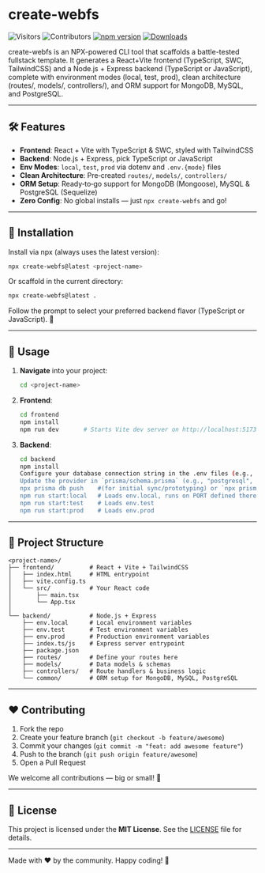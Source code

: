 # create-webfs
![Visitors](https://api.visitorbadge.io/api/visitors?path=https%3A%2F%2Fgithub.com%2FIndranjanaChatterjee%2Fcreate-webfs&countColor=%23dce775)
![Contributors](https://img.shields.io/github/contributors/IndranjanaChatterjee/create-webfs?style=for-the-badge)
[![npm version](https://img.shields.io/npm/v/create-webfs.svg)](https://npmjs.com/package/create-webfs) [![Downloads](https://img.shields.io/npm/dm/create-webfs.svg)](https://npmjs.com/package/create-webfs)

create-webfs is an NPX-powered CLI tool that scaffolds a battle-tested fullstack template. It generates a React+Vite frontend (TypeScript, SWC, TailwindCSS) and a Node.js + Express backend (TypeScript or JavaScript), complete with environment modes (local, test, prod), clean architecture (routes/, models/, controllers/), and ORM support for MongoDB, MySQL, and PostgreSQL.

---

## 🛠️ Features

- **Frontend**: React + Vite with TypeScript & SWC, styled with TailwindCSS
- **Backend**: Node.js + Express, pick TypeScript or JavaScript
- **Env Modes**: `local`, `test`, `prod` via dotenv and `.env.{mode}` files
- **Clean Architecture**: Pre‑created `routes/`, `models/`, `controllers/`
- **ORM Setup**: Ready‑to‑go support for MongoDB (Mongoose), MySQL & PostgreSQL (Sequelize)
- **Zero Config**: No global installs — just `npx create-webfs` and go!

---

## 🚀 Installation

Install via npx (always uses the latest version):

```bash
npx create-webfs@latest <project-name>
```

Or scaffold in the current directory:

```bash
npx create-webfs@latest .
```

Follow the prompt to select your preferred backend flavor (TypeScript or JavaScript). 🎉

---

## 📝 Usage

1. **Navigate** into your project:
   ```bash
   cd <project-name>
   ```

2. **Frontend**:
   ```bash
   cd frontend
   npm install
   npm run dev       # Starts Vite dev server on http://localhost:5173
   ```

3. **Backend**:
   ```bash
   cd backend
   npm install
   Configure your database connection string in the .env files (e.g., .env.local)'
   Update the provider in `prisma/schema.prisma` (e.g., "postgresql", "mysql", "mongodb")
   npx prisma db push    #(for initial sync/prototyping) or `npx prisma migrate dev` (recommended for development)
   npm run start:local   # Loads env.local, runs on PORT defined there
   npm run start:test    # Loads env.test
   npm run start:prod    # Loads env.prod
   ```

---

## 📂 Project Structure

```
<project-name>/
├── frontend/          # React + Vite + TailwindCSS
│   ├── index.html     # HTML entrypoint
│   ├── vite.config.ts
│   └── src/           # Your React code
│       ├── main.tsx
│       └── App.tsx
│
└── backend/           # Node.js + Express
    ├── env.local      # Local environment variables
    ├── env.test       # Test environment variables
    ├── env.prod       # Production environment variables
    ├── index.ts/js    # Express server entrypoint
    ├── package.json
    ├── routes/        # Define your routes here
    ├── models/        # Data models & schemas
    ├── controllers/   # Route handlers & business logic
    └── common/        # ORM setup for MongoDB, MySQL, PostgreSQL
```

---

## ❤️ Contributing

1. Fork the repo
2. Create your feature branch (`git checkout -b feature/awesome`)
3. Commit your changes (`git commit -m "feat: add awesome feature"`)
4. Push to the branch (`git push origin feature/awesome`)
5. Open a Pull Request

We welcome all contributions — big or small! 🙌

---

## 📄 License

This project is licensed under the **MIT License**. See the [LICENSE](LICENSE) file for details.

---

Made with ❤️ by the community. Happy coding! 🌟

